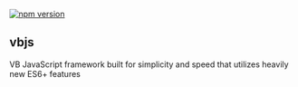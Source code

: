 [![npm version](https://badge.fury.io/js/vbjs.svg)](https://badge.fury.io/js/vbjs)

## vbjs

VB JavaScript framework built for simplicity and speed that utilizes heavily new ES6+ features

